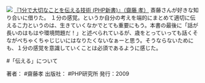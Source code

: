 
[![](https://images-fe.ssl-images-amazon.com/images/I/51KyHhcGVlL._SL160_.jpg)](http://www.amazon.co.jp/exec/obidos/ASIN/4569704328/choiyaki81-22/ref=nosim)
[『1分で大切なことを伝える技術 (PHP新書)』（齋藤 孝）](http://www.amazon.co.jp/exec/obidos/ASIN/4569704328/choiyaki81-22/ref=nosim)
斎藤さんが好きな知り合いに借りた。
１分の感覚。というか自分の考えを端的にまとめて適切に伝えるこ力というのは、生きていくなかでとても重要にもう。本書の最後に「話が長いのはもはや環境問題だ！」と述べられているが、歳をとっていっても話くそながぺちゃくちゃじじいにはなりたくないなぁーと思う。そうならないためにも、１分の感覚を意識していくことは必須であるように感じた。

#「伝える」について 

著者： #齋藤孝 
出版社： #PHP研究所
発行：2009
